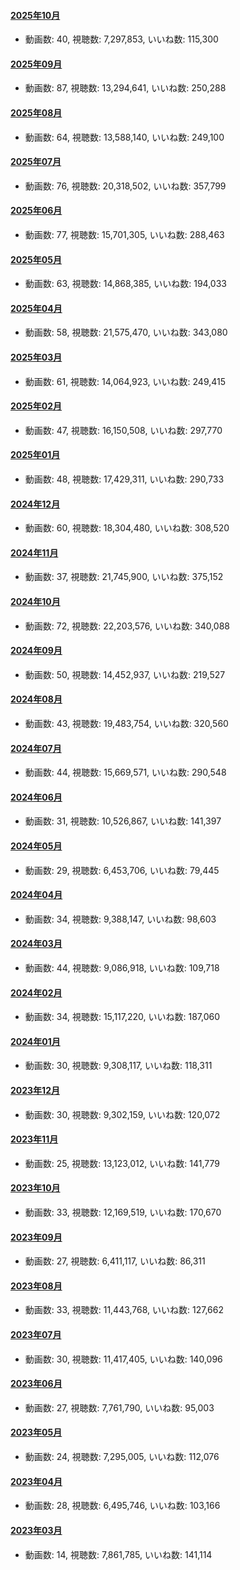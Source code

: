 #### [2025年10月](videos/202510 "wikilink")

-   動画数: 40, 視聴数: 7,297,853, いいね数: 115,300

#### [2025年09月](videos/202509 "wikilink")

-   動画数: 87, 視聴数: 13,294,641, いいね数: 250,288

#### [2025年08月](videos/202508 "wikilink")

-   動画数: 64, 視聴数: 13,588,140, いいね数: 249,100

#### [2025年07月](videos/202507 "wikilink")

-   動画数: 76, 視聴数: 20,318,502, いいね数: 357,799

#### [2025年06月](videos/202506 "wikilink")

-   動画数: 77, 視聴数: 15,701,305, いいね数: 288,463

#### [2025年05月](videos/202505 "wikilink")

-   動画数: 63, 視聴数: 14,868,385, いいね数: 194,033

#### [2025年04月](videos/202504 "wikilink")

-   動画数: 58, 視聴数: 21,575,470, いいね数: 343,080

#### [2025年03月](videos/202503 "wikilink")

-   動画数: 61, 視聴数: 14,064,923, いいね数: 249,415

#### [2025年02月](videos/202502 "wikilink")

-   動画数: 47, 視聴数: 16,150,508, いいね数: 297,770

#### [2025年01月](videos/202501 "wikilink")

-   動画数: 48, 視聴数: 17,429,311, いいね数: 290,733

#### [2024年12月](videos/202412 "wikilink")

-   動画数: 60, 視聴数: 18,304,480, いいね数: 308,520

#### [2024年11月](videos/202411 "wikilink")

-   動画数: 37, 視聴数: 21,745,900, いいね数: 375,152

#### [2024年10月](videos/202410 "wikilink")

-   動画数: 72, 視聴数: 22,203,576, いいね数: 340,088

#### [2024年09月](videos/202409 "wikilink")

-   動画数: 50, 視聴数: 14,452,937, いいね数: 219,527

#### [2024年08月](videos/202408 "wikilink")

-   動画数: 43, 視聴数: 19,483,754, いいね数: 320,560

#### [2024年07月](videos/202407 "wikilink")

-   動画数: 44, 視聴数: 15,669,571, いいね数: 290,548

#### [2024年06月](videos/202406 "wikilink")

-   動画数: 31, 視聴数: 10,526,867, いいね数: 141,397

#### [2024年05月](videos/202405 "wikilink")

-   動画数: 29, 視聴数: 6,453,706, いいね数: 79,445

#### [2024年04月](videos/202404 "wikilink")

-   動画数: 34, 視聴数: 9,388,147, いいね数: 98,603

#### [2024年03月](videos/202403 "wikilink")

-   動画数: 44, 視聴数: 9,086,918, いいね数: 109,718

#### [2024年02月](videos/202402 "wikilink")

-   動画数: 34, 視聴数: 15,117,220, いいね数: 187,060

#### [2024年01月](videos/202401 "wikilink")

-   動画数: 30, 視聴数: 9,308,117, いいね数: 118,311

#### [2023年12月](videos/202312 "wikilink")

-   動画数: 30, 視聴数: 9,302,159, いいね数: 120,072

#### [2023年11月](videos/202311 "wikilink")

-   動画数: 25, 視聴数: 13,123,012, いいね数: 141,779

#### [2023年10月](videos/202310 "wikilink")

-   動画数: 33, 視聴数: 12,169,519, いいね数: 170,670

#### [2023年09月](videos/202309 "wikilink")

-   動画数: 27, 視聴数: 6,411,117, いいね数: 86,311

#### [2023年08月](videos/202308 "wikilink")

-   動画数: 33, 視聴数: 11,443,768, いいね数: 127,662

#### [2023年07月](videos/202307 "wikilink")

-   動画数: 30, 視聴数: 11,417,405, いいね数: 140,096

#### [2023年06月](videos/202306 "wikilink")

-   動画数: 27, 視聴数: 7,761,790, いいね数: 95,003

#### [2023年05月](videos/202305 "wikilink")

-   動画数: 24, 視聴数: 7,295,005, いいね数: 112,076

#### [2023年04月](videos/202304 "wikilink")

-   動画数: 28, 視聴数: 6,495,746, いいね数: 103,166

#### [2023年03月](videos/202303 "wikilink")

-   動画数: 14, 視聴数: 7,861,785, いいね数: 141,114

